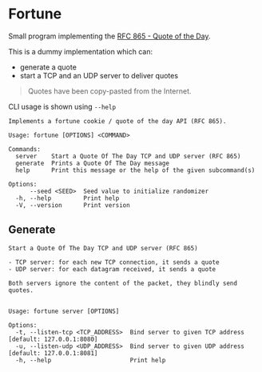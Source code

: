 # Fortune

Small program implementing the [RFC 865 - Quote of the Day](https://www.rfc-editor.org/rfc/rfc865).

This is a dummy implementation which can:
- generate a quote
- start a TCP and an UDP server to deliver quotes

> Quotes have been copy-pasted from the Internet.

CLI usage is shown using `--help`

```
Implements a fortune cookie / quote of the day API (RFC 865).

Usage: fortune [OPTIONS] <COMMAND>

Commands:
  server    Start a Quote Of The Day TCP and UDP server (RFC 865)
  generate  Prints a Quote Of The Day message
  help      Print this message or the help of the given subcommand(s)

Options:
      --seed <SEED>  Seed value to initialize randomizer
  -h, --help         Print help
  -V, --version      Print version
```

## Generate

```
Start a Quote Of The Day TCP and UDP server (RFC 865)

- TCP server: for each new TCP connection, it sends a quote
- UDP server: for each datagram received, it sends a quote

Both servers ignore the content of the packet, they blindly send quotes.


Usage: fortune server [OPTIONS]

Options:
  -t, --listen-tcp <TCP_ADDRESS>  Bind server to given TCP address [default: 127.0.0.1:8080]
  -u, --listen-udp <UDP_ADDRESS>  Bind server to given UDP address [default: 127.0.0.1:8081]
  -h, --help                      Print help
```
